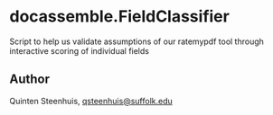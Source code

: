 # docassemble.FieldClassifier

Script to help us validate assumptions of our ratemypdf tool through interactive scoring of individual fields

## Author

Quinten Steenhuis, qsteenhuis@suffolk.edu

